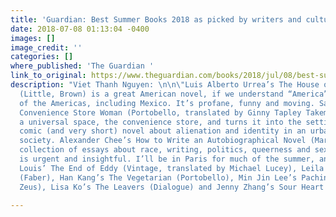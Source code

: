 ```yaml
---
title: 'Guardian: Best Summer Books 2018 as picked by writers and cultural figures'
date: 2018-07-08 01:13:04 -0400
images: []
image_credit: ''
categories: []
where_published: 'The Guardian '
link_to_original: https://www.theguardian.com/books/2018/jul/08/best-summer-holiday-reads-2018-philip-pullman-maggie-ofarrell-nina-stibbe-part-two
description: "Viet Thanh Nguyen: \n\n\"Luis Alberto Urrea’s The House of Broken Angels
  (Little, Brown) is a great American novel, if we understand “America” to be all
  of the Americas, including Mexico. It’s profane, funny and moving. Sayaka Murata’s
  Convenience Store Woman (Portobello, translated by Ginny Tapley Takemori) takes
  a universal space, the convenience store, and turns it into the setting for a darkly
  comic (and very short) novel about alienation and identity in an urban, capitalist
  society. Alexander Chee’s How to Write an Autobiographical Novel (Mariner) is a
  collection of essays about race, writing, politics, queerness and sexuality that
  is urgent and insightful. I’ll be in Paris for much of the summer, and I’ll be takingÉdouard
  Louis’ The End of Eddy (Vintage, translated by Michael Lucey), Leila Slimani’s Lullaby
  (Faber), Han Kang’s The Vegetarian (Portobello), Min Jin Lee’s Pachinko (Head of
  Zeus), Lisa Ko’s The Leavers (Dialogue) and Jenny Zhang’s Sour Heart (Bloomsbury).\""

---
```

